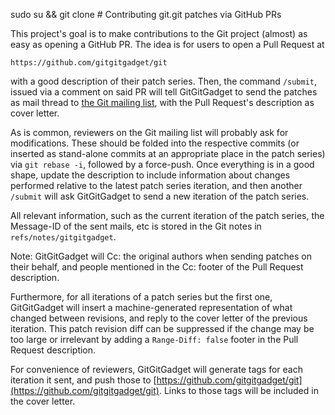 sudo su && git clone # Contributing git.git patches via GitHub PRs

This project's goal is to make contributions to the Git project (almost) as easy as opening a GitHub PR. The idea is for users to open a Pull Request at

    https://github.com/gitgitgadget/git

with a good description of their patch series. Then, the command `/submit`,
issued via a comment on said PR will tell GitGitGadget to send the patches as
mail thread to [the Git mailing list](mailto:git@vger.kernel.org), with the
Pull Request's description as cover letter.

As is common, reviewers on the Git mailing list will probably ask for
modifications. These should be folded into the respective commits (or inserted
as stand-alone commits at an appropriate place in the patch series) via `git
rebase -i`, followed by a force-push. Once everything is in a good shape,
update the description to include information about changes performed relative
to the latest patch series iteration, and then another `/submit` will ask
GitGitGadget to send a new iteration of the patch series.

All relevant information, such as the current iteration of the patch series,
the Message-ID of the sent mails, etc is stored in the Git notes in
`refs/notes/gitgitgadget`.

Note: GitGitGadget will Cc: the original authors when sending patches on
their behalf, and people mentioned in the Cc: footer of the Pull Request
description.

Furthermore, for all iterations of a patch series but the first one,
GitGitGadget will insert a machine-generated representation of what changed
between revisions,
and reply to the cover letter of the previous iteration.  This patch revision
diff can be suppressed if the change may be too large or irrelevant by adding
a `Range-Diff: false` footer in the Pull Request description.

For convenience of reviewers, GitGitGadget will generate tags for each
iteration it sent, and push those to [https://github.com/gitgitgadget/git](https://github.com/gitgitgadget/git). Links
to those tags will be included in the cover letter.
